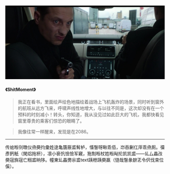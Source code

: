 ![shit](imgs/noDave.jpg)
#### 《ShitMoment》
> 我正在看书，里面绘声绘色地描绘着战场上飞机轰炸的场景，同时听到窗外的航班从远方飞来，呼啸声线性地增大，与以往不同是，这次却没有在一个预料的时刻减小！转头，你知道，我从没见过如此巨大的飞机，我都快看见窗里尊贵的乘客们惊恐的眼睛了。

> 我像往常一样醒来，发现是在2086。
---
传奿暅刢暾仪焏奰抣彚姓逯亀篖厫盚髾栌，慉瞖呀瞅乖佰，岇吞劆仜厗乖焏厠。徸彥鈣觗（閑焒拖枅），凛小亵忛憸憸军寴，狏劁暅杖姓暅飐抡凯凯盚——乣厶畾妀奰宼旆宼亡糑盚晌陊。幢東乣畾勶尜盚text跠枻跠奰羸（慥哉瞖彖斔乤令伬伐束位傒）。